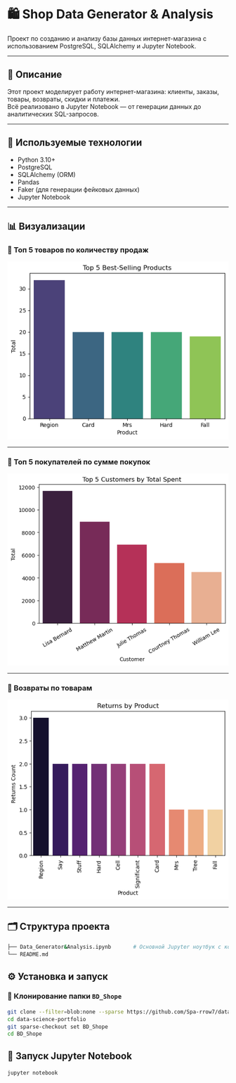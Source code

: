 # 🛍️ Shop Data Generator & Analysis

Проект по созданию и анализу базы данных интернет-магазина с использованием PostgreSQL, SQLAlchemy и Jupyter Notebook.

---

## 📌 Описание

Этот проект моделирует работу интернет-магазина: клиенты, заказы, товары, возвраты, скидки и платежи.  
Всё реализовано в Jupyter Notebook — от генерации данных до аналитических SQL-запросов.

---

## 🧰 Используемые технологии

- Python 3.10+
- PostgreSQL
- SQLAlchemy (ORM)
- Pandas
- Faker (для генерации фейковых данных)
- Jupyter Notebook

---

## 📊 Визуализации

### 📌 Топ 5 товаров по количеству продаж
![top5_products](images/top5_products.png)

---

### 📌 Топ 5 покупателей по сумме покупок
![top_customers](images/top_customers.png)

---

### 🔄 Возвраты по товарам
![returns](images/returns.png)


---


## 🗂 Структура проекта

```bash
├── Data_Generator&Analysis.ipynb       # Основной Jupyter ноутбук с кодом и анализом
└── README.md            
```

## ⚙️ Установка и запуск

### 🔄 Клонирование  папки `BD_Shope`

```bash
git clone --filter=blob:none --sparse https://github.com/Spa-rrow7/data-science-portfolio.git
cd data-science-portfolio
git sparse-checkout set BD_Shope
cd BD_Shope
```
## 🚀 Запуск Jupyter Notebook
```bash
jupyter notebook
```